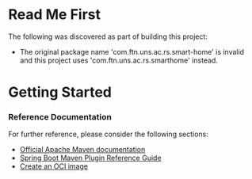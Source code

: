 # Read Me First
The following was discovered as part of building this project:

* The original package name 'com.ftn.uns.ac.rs.smart-home' is invalid and this project uses 'com.ftn.uns.ac.rs.smarthome' instead.

# Getting Started

### Reference Documentation
For further reference, please consider the following sections:

* [Official Apache Maven documentation](https://maven.apache.org/guides/index.html)
* [Spring Boot Maven Plugin Reference Guide](https://docs.spring.io/spring-boot/docs/2.7.17/maven-plugin/reference/html/)
* [Create an OCI image](https://docs.spring.io/spring-boot/docs/2.7.17/maven-plugin/reference/html/#build-image)

